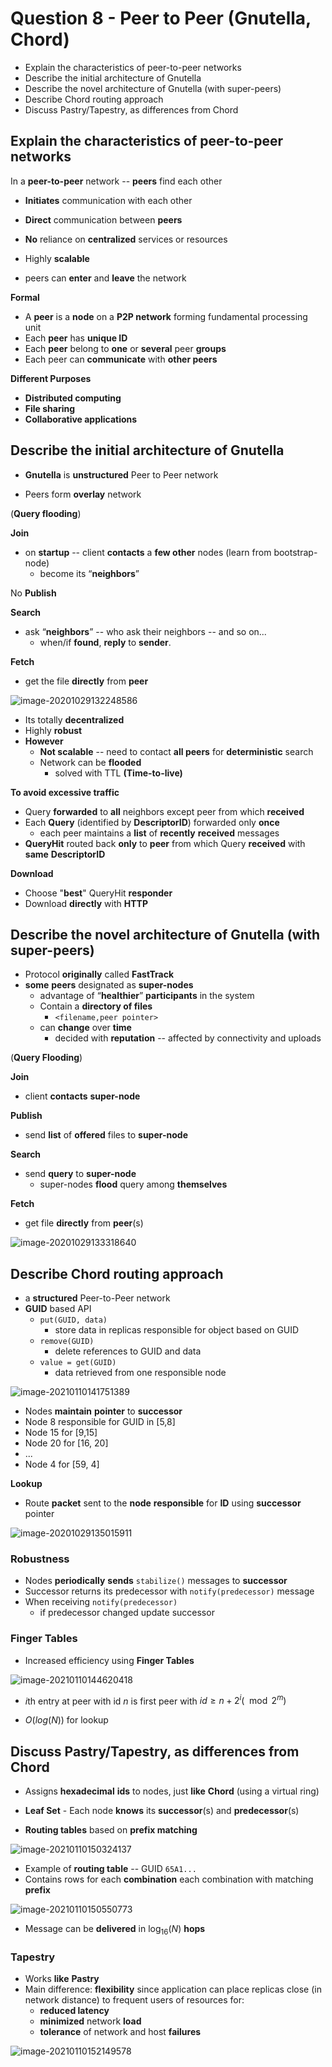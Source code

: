 # Question 8 - Peer to Peer (Gnutella, Chord)

* Explain the characteristics of peer-to-peer networks
* Describe the initial architecture of Gnutella
* Describe the novel architecture of Gnutella (with super-peers)
* Describe Chord routing approach
* Discuss Pastry/Tapestry, as differences from Chord



## Explain the characteristics of peer-to-peer networks

In a **peer-to-peer** network -- **peers** find each other

* **Initiates** communication with each other
* **Direct** communication between **peers**
* **No** reliance on **centralized** services or resources
* Highly **scalable**



* peers can **enter** and **leave** the network

**Formal**

* A **peer** is a **node** on a **P2P network** forming fundamental processing unit
* Each **peer** has **unique ID**
* Each **peer** belong to **one** or **several** peer **groups**
* Each peer can **communicate** with **other peers**

**Different Purposes**

* **Distributed computing** 
* **File sharing**
* **Collaborative applications** 



## Describe the initial architecture of Gnutella

* **Gnutella** is **unstructured** Peer to Peer network

* Peers form **overlay** network

(**Query flooding**)

**Join**

* on **startup** -- client **contacts** a **few other** nodes (learn from bootstrap-node)
    * become its “**neighbors**”

No **Publish**

**Search**

* ask “**neighbors**” -- who ask their neighbors -- and so on... 
    * when/if **found**, **reply** to **sender**.

**Fetch**

* get the file **directly** from **peer**



![image-20201029132248586](../images/08-peer-to-peer/image-20201029132248586.png)

* Its totally **decentralized**
* Highly **robust**
* **However**
    * **Not scalable** -- need to contact **all peers** for **deterministic** search
    * Network can be **flooded**
        * solved with TTL **(Time-to-live)**

**To avoid excessive traffic**

* Query **forwarded** to **all** neighbors except peer from which **received**
* Each **Query** (identified by **DescriptorID**) forwarded only **once**
    * each peer maintains a **list** of **recently** **received** messages
* **QueryHit** routed back **only** to **peer** from which Query **received** with **same** **DescriptorID**

**Download**

* Choose "**best**" QueryHit **responder**
* Download **directly** with **HTTP**



## Describe the novel architecture of Gnutella (with super-peers)

* Protocol **originally** called **FastTrack**
* **some** **peers** designated as **super-nodes**
    * advantage of “**healthier**” **participants** in the system
    * Contain a **directory of files**
        * `<filename,peer pointer>`
    * can **change** over **time**
        * decided with **reputation** -- affected by connectivity and uploads

(**Query Flooding**)

**Join**

* client **contacts** **super-node**

**Publish**

* send **list** of **offered** files to **super-node**

**Search**

* send **query** to **super-node**
    * super-nodes **flood** query among **themselves**

**Fetch**

* get file **directly** from **peer**(s)



![image-20201029133318640](../images/08-peer-to-peer/image-20201029133318640.png)



## Describe Chord routing approach

* a **structured** Peer-to-Peer network
* **GUID** based API
    * `put(GUID, data)`
        * store data in replicas responsible for object based on GUID
    * `remove(GUID)`
        * delete references to GUID and data
    * `value = get(GUID)`
        * data retrieved from one responsible node



![image-20210110141751389](images/8-peer-to-peer/image-20210110141751389.png)



* Nodes **maintain** **pointer** to **successor**
* Node 8 responsible for GUID in [5,8]
* Node 15 for [9,15]
* Node 20 for [16, 20]
* ...
* Node 4 for [59, 4]

**Lookup**

* Route **packet** sent to the **node** **responsible** for **ID** using **successor** pointer

![image-20201029135015911](../images/08-peer-to-peer/image-20201029135015911.png)





### Robustness

* Nodes **periodically** **sends** `stabilize()` messages to **successor**
* Successor returns its predecessor with `notify(predecessor)` message
* When receiving `notify(predecessor)`
    * if predecessor changed update successor



### Finger Tables

* Increased efficiency using **Finger Tables**

![image-20210110144620418](../images/08-peer-to-peer/image-20210110144620418.png)

* *i*th entry at peer with id *n* is first peer with $id \geq n+2^i (\mod 2^m)$

* $O(log(N))$ for lookup



## Discuss Pastry/Tapestry, as differences from Chord

* Assigns **hexadecimal** **ids** to nodes, just **like** **Chord** (using a virtual ring)

* **Leaf Set** - Each node **knows** its **successor**(s) and **predecessor**(s)
* **Routing tables** based on **prefix matching**

![image-20210110150324137](../images/08-peer-to-peer/image-20210110150324137.png)

* Example of **routing table** -- GUID `65A1...`
* Contains rows for each **combination** each combination with matching **prefix**



![image-20210110150550773](../images/08-peer-to-peer/image-20210110150550773.png)

* Message can be **delivered** in $\log_{16} (N)$ **hops**





### Tapestry

* Works **like** **Pastry**
* Main difference: **flexibility** since application can place replicas close (in network distance) to frequent users of resources for:
    * **reduced latency**
    * **minimized** network **load**
    * **tolerance** of network and host **failures**



![image-20210110152149578](../images/08-peer-to-peer/image-20210110152149578.png)

